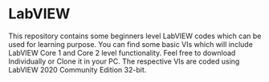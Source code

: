 # LabVIEW
This repository contains some beginners level LabVIEW codes which can be used for learning purpose.
You can find some basic VIs which will include LabVIEW Core 1 and Core 2 level functionality.
Feel free to download Individually or Clone it in your PC.
The respective VIs are coded using LabVIEW 2020 Community Edition 32-bit.
